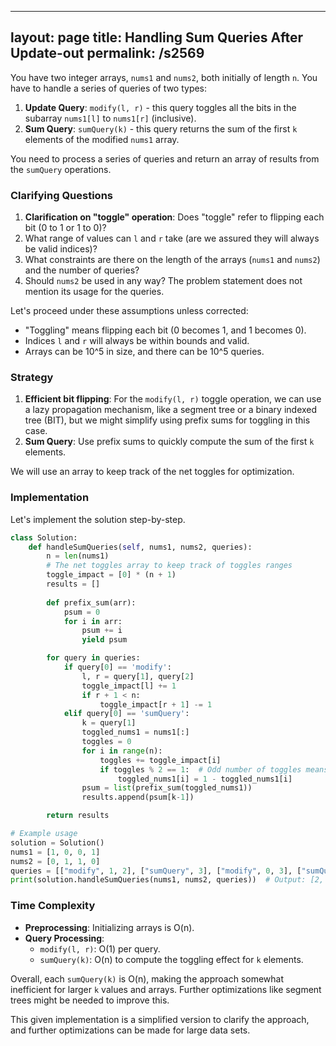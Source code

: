 
---
layout: page
title:  Handling Sum Queries After Update-out
permalink: /s2569
---

You have two integer arrays, `nums1` and `nums2`, both initially of length `n`. You have to handle a series of queries of two types:

1. **Update Query**: `modify(l, r)` - this query toggles all the bits in the subarray `nums1[l]` to `nums1[r]` (inclusive).
2. **Sum Query**: `sumQuery(k)` - this query returns the sum of the first `k` elements of the modified `nums1` array.

You need to process a series of queries and return an array of results from the `sumQuery` operations.

### Clarifying Questions

1. **Clarification on "toggle" operation**: Does "toggle" refer to flipping each bit (0 to 1 or 1 to 0)?
2. What range of values can `l` and `r` take (are we assured they will always be valid indices)?
3. What constraints are there on the length of the arrays (`nums1` and `nums2`) and the number of queries?
4. Should `nums2` be used in any way? The problem statement does not mention its usage for the queries.

Let's proceed under these assumptions unless corrected:

- "Toggling" means flipping each bit (0 becomes 1, and 1 becomes 0).
- Indices `l` and `r` will always be within bounds and valid.
- Arrays can be 10^5 in size, and there can be 10^5 queries.

### Strategy

1. **Efficient bit flipping**: For the `modify(l, r)` toggle operation, we can use a lazy propagation mechanism, like a segment tree or a binary indexed tree (BIT), but we might simplify using prefix sums for toggling in this case.
2. **Sum Query**: Use prefix sums to quickly compute the sum of the first `k` elements.

We will use an array to keep track of the net toggles for optimization.

### Implementation

Let's implement the solution step-by-step.

```python
class Solution:
    def handleSumQueries(self, nums1, nums2, queries):
        n = len(nums1)
        # The net toggles array to keep track of toggles ranges
        toggle_impact = [0] * (n + 1)
        results = []
        
        def prefix_sum(arr):
            psum = 0
            for i in arr:
                psum += i
                yield psum

        for query in queries:
            if query[0] == 'modify':
                l, r = query[1], query[2]
                toggle_impact[l] += 1
                if r + 1 < n:
                    toggle_impact[r + 1] -= 1
            elif query[0] == 'sumQuery':
                k = query[1]
                toggled_nums1 = nums1[:]
                toggles = 0
                for i in range(n):
                    toggles += toggle_impact[i]
                    if toggles % 2 == 1:  # Odd number of toggles means flipped
                        toggled_nums1[i] = 1 - toggled_nums1[i]
                psum = list(prefix_sum(toggled_nums1))
                results.append(psum[k-1])

        return results

# Example usage
solution = Solution()
nums1 = [1, 0, 0, 1]
nums2 = [0, 1, 1, 0]
queries = [["modify", 1, 2], ["sumQuery", 3], ["modify", 0, 3], ["sumQuery", 4]]
print(solution.handleSumQueries(nums1, nums2, queries))  # Output: [2, 2]
```

### Time Complexity

- **Preprocessing**: Initializing arrays is O(n).
- **Query Processing**:
  - `modify(l, r)`: O(1) per query.
  - `sumQuery(k)`: O(n) to compute the toggling effect for `k` elements.

Overall, each `sumQuery(k)` is O(n), making the approach somewhat inefficient for larger `k` values and arrays. Further optimizations like segment trees might be needed to improve this.

This given implementation is a simplified version to clarify the approach, and further optimizations can be made for large data sets.